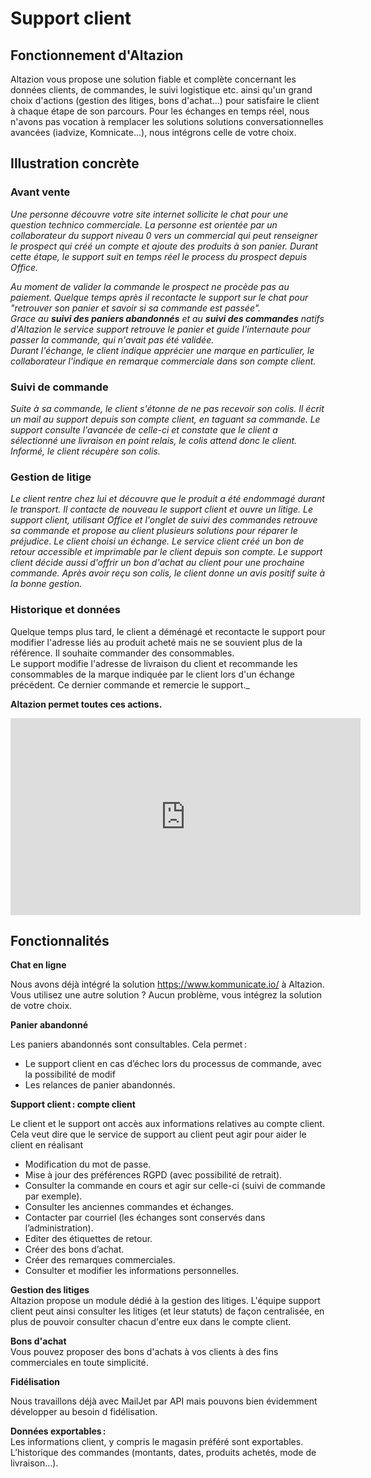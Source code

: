 # Support client

## Fonctionnement d'Altazion
Altazion vous propose une solution fiable et complète concernant les données clients, de commandes, le suivi logistique etc. ainsi qu'un grand choix d'actions (gestion des litiges, bons d'achat...) pour satisfaire le client à chaque étape de son parcours. 
Pour les échanges en temps réel, nous n'avons pas vocation à remplacer les solutions solutions conversationnelles avancées (iadvize, Komnicate...), nous intégrons celle de votre choix.

## Illustration concrète

### Avant vente  
_Une personne découvre votre site internet sollicite le chat pour une question technico commerciale.
La personne est orientée par un collaborateur du support niveau 0 vers un commercial qui peut renseigner le prospect qui créé un compte et ajoute des produits à son panier. Durant cette étape, le support suit en temps réel le process du prospect depuis Office._
  
_Au moment de valider la commande le prospect ne procède pas au paiement. Quelque temps après il recontacte le support sur le chat pour "retrouver son panier et savoir si sa commande est passée".  
Grace au **suivi des paniers abandonnés** et au **suivi des commandes** natifs d'Altazion le service support retrouve le panier et guide l'internaute pour passer la commande, qui n'avait pas été validée.   
Durant l'échange, le client indique apprécier une marque en particulier, le collaborateur l'indique en remarque commerciale dans son compte client._ 

### Suivi de commande
_Suite à sa commande, le client s'étonne de ne pas recevoir son colis. Il écrit un mail au support depuis son compte client, en taguant sa commande. 
Le support consulte l'avancée de celle-ci et constate que le client a sélectionné une livraison en point relais, le colis attend donc le client. 
Informé, le client récupère son colis._ 

### Gestion de litige 
_Le client rentre chez lui et découvre que le produit a été endommagé durant le transport. Il contacte de nouveau le support client et ouvre un litige.
Le support client, utilisant Office et l'onglet de suivi des commandes retrouve sa commande et propose au client plusieurs solutions pour réparer le préjudice. Le client choisi un échange. 
Le service client créé un bon de retour accessible et imprimable par le client depuis son compte. Le support client décide aussi d'offrir un bon d'achat au client pour une prochaine commande. Après avoir reçu son colis, le client donne un avis positif suite à la bonne gestion._

### Historique et données  
Quelque temps plus tard, le client a déménagé et recontacte le support pour modifier l'adresse liés au produit acheté mais ne se souvient plus de la référence. Il souhaite commander des consommables.  
Le support modifie l'adresse de livraison du client et recommande les consommables de la marque indiquée par le client lors d'un échange précédent.
Ce dernier commande et remercie le support._

**Altazion permet toutes ces actions.**  

<iframe width="560" height="315" src="https://www.youtube.com/embed/SYLFCqUN15M" title="YouTube video player" frameborder="0" allow="accelerometer; autoplay; clipboard-write; encrypted-media; gyroscope; picture-in-picture; web-share" allowfullscreen></iframe>

## Fonctionnalités 
**Chat en ligne**  

Nous avons déjà intégré la solution https://www.kommunicate.io/ à Altazion. 
Vous utilisez une autre solution ? Aucun problème, vous intégrez la solution de votre choix.

**Panier abandonné**  

Les paniers abandonnés sont consultables. Cela permet :  
- Le support client en cas d’échec lors du processus de commande, avec la possibilité de modif 
- Les relances de panier abandonnés.  

**Support client : compte client**  

Le client et le support ont accès aux informations relatives au compte client.
Cela veut dire que le service de support au client peut agir pour aider le client en réalisant 
- Modification du mot de passe. 
- Mise à jour des préférences RGPD (avec possibilité de retrait). 
- Consulter la commande en cours et agir sur celle-ci (suivi de commande par exemple). 
- Consulter les anciennes commandes et échanges. 
- Contacter par courriel (les échanges sont conservés dans l’administration). 
- Editer des étiquettes de retour. 
- Créer des bons d’achat. 
- Créer des remarques commerciales. 
- Consulter et modifier les informations personnelles. 

**Gestion des litiges**  
Altazion propose un module dédié à la gestion des litiges. 
L'équipe support client peut ainsi consulter les litiges (et leur statuts) de façon centralisée, en plus de pouvoir consulter chacun d'entre eux dans le compte client.

**Bons d'achat**  
Vous pouvez proposer des bons d'achats à vos clients à des fins commerciales en toute simplicité.

**Fidélisation**  

Nous travaillons déjà avec MailJet par API mais pouvons bien évidemment développer au besoin d fidélisation.  

**Données exportables :**  
Les informations client, y compris le magasin préféré sont exportables. 
L’historique des commandes (montants, dates, produits achetés, mode de livraison…). 